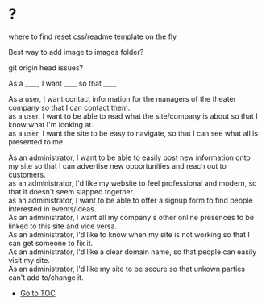 # ?

where to find reset css/readme template on the fly

Best way to add image to images folder?

git origin head issues?


As a ____, I want ____ so that ____

As a user, I want contact information for the managers of the theater company so that I can contact them.  
as a user, I want to be able to read what the site/company is about so that I know what I'm looking at.  
as a user, I want the site to be easy to navigate, so that I can see what all is presented to me.  



As an administrator, I want to be able to easily post new information onto my site so that I can advertise new opportunities and reach out to customers.  
as an administrator, I'd like my website to feel professional and modern, so that it doesn't seem slapped together.  
as an administrator, I want to be able to offer a signup form to find people interested in events/ideas.  
As an administrator, I want all my company's other online presences to be linked to this site and vice versa.  
As an administrator, I'd like to know when my site is not working so that I can get someone to fix it.  
As an administrator, I'd like a clear domain name, so that people can easily visit my site.  
As an administrator, I'd like my site to be secure so that unkown parties can't add to/change it.  


- [Go to TOC](README.md)
